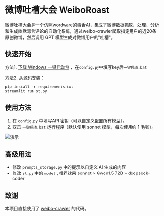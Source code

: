 # 微博吐槽大会 WeiboRoast

微博吐槽大会是一个仿照wordware的毒舌AI，集成了微博数据抓取、处理、分析和生成幽默毒舌评论的自动化系统，通过weibo-crawler爬取指定用户的近20条原创微博，然后调用 GPT 模型生成对微博用户的"吐槽"。

## 快速开始

方法1. [下载 Windows 一键启动包](https://pan.baidu.com/s/15t1o2Bnu-pJuEL_Y6BA3fg?pwd=rt0p) ，在`config.py`中填写key后`一键启动.bat`

方法2. 从源码安装： 

    pip install -r requirements.txt
    streamlit run st.py
   

## 使用方法

1. 在 `config.py` 中填写API 密钥（可以自定义配置所有模型）。
2. 双击 `一键启动.bat` 运行程序（默认使用 sonnet 模型，每次使用约 1 毛钱）。

![演示](https://github.com/user-attachments/assets/8ff73c11-dbe8-49e3-aa89-800de64ce0ce)

## 高级用法

- 修改 `prompts_storage.py` 中的提示以自定义 AI 生成的内容
- 修改 `st.py` 中的 `model` , 推荐效果 sonnet > Qwen1.5 72B > deepseek-coder

## 致谢

本项目直接使用了 [weibo-crawler](https://github.com/dataabc/weibo-crawler) 的代码。